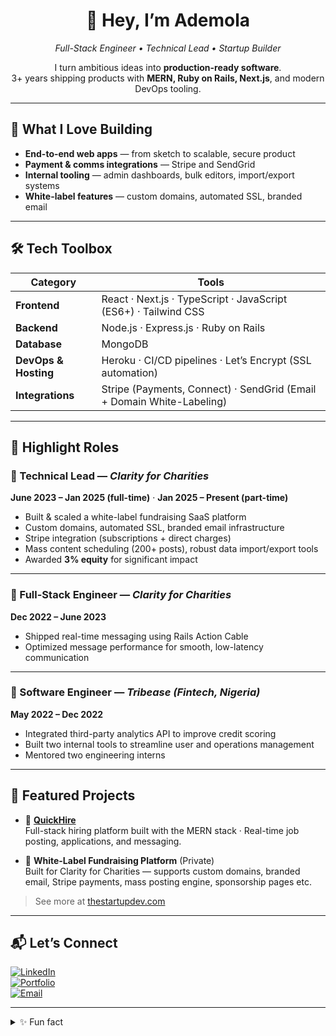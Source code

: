<!-- Header -->
<h1 align="center">👋 Hey, I’m Ademola</h1>
<p align="center"> 
  <em>Full-Stack Engineer • Technical Lead • Startup Builder</em>  
</p> 
  
<!-- Quick intro --> 
<p align="center">
  I turn ambitious ideas into <strong>production-ready software</strong>.<br/>
  3+ years shipping products with <strong>MERN, Ruby on Rails, Next.js</strong>, and modern DevOps tooling.
</p> 

--- 

## 🚀 What I Love Building

- **End-to-end web apps** — from sketch to scalable, secure product  
- **Payment & comms integrations** — Stripe and SendGrid  
- **Internal tooling** — admin dashboards, bulk editors, import/export systems  
- **White-label features** — custom domains, automated SSL, branded email 

---

## 🛠️ Tech Toolbox

| Category              | Tools                                                                 |
|-----------------------|------------------------------------------------------------------------|
| **Frontend**          | React · Next.js · TypeScript · JavaScript (ES6+) · Tailwind CSS        |
| **Backend**           | Node.js · Express.js · Ruby on Rails                                   |
| **Database**          | MongoDB                                                                |
| **DevOps & Hosting**  | Heroku · CI/CD pipelines · Let’s Encrypt (SSL automation)              |
| **Integrations**      | Stripe (Payments, Connect) · SendGrid (Email + Domain White-Labeling)  |

---

## 💼 Highlight Roles

### 🔹 Technical Lead — *Clarity for Charities*  
**June 2023 – Jan 2025 (full-time)** · **Jan 2025 – Present (part-time)**  
- Built & scaled a white-label fundraising SaaS platform  
- Custom domains, automated SSL, branded email infrastructure  
- Stripe integration (subscriptions + direct charges)  
- Mass content scheduling (200+ posts), robust data import/export tools  
- Awarded **3% equity** for significant impact

---

### 🔹 Full-Stack Engineer — *Clarity for Charities*  
**Dec 2022 – June 2023**  
- Shipped real-time messaging using Rails Action Cable  
- Optimized message performance for smooth, low-latency communication

---

### 🔹 Software Engineer — *Tribease (Fintech, Nigeria)*  
**May 2022 – Dec 2022**  
- Integrated third-party analytics API to improve credit scoring  
- Built two internal tools to streamline user and operations management  
- Mentored two engineering interns

---

## 📌 Featured Projects

- 🎯 [**QuickHire**](https://quickhire.store)  
  Full-stack hiring platform built with the MERN stack · Real-time job posting, applications, and messaging.

- 🧩 **White-Label Fundraising Platform** (Private)  
  Built for Clarity for Charities — supports custom domains, branded email, Stripe payments, mass posting engine, sponsorship pages etc.

> See more at [thestartupdev.com](https://thestartupdev.com)

---

## 📬 Let’s Connect

[![LinkedIn](https://img.shields.io/badge/LinkedIn-0A66C2?style=for-the-badge&logo=linkedin&logoColor=white)](https://www.linkedin.com/in/mike-lead)  
[![Portfolio](https://img.shields.io/badge/Portfolio-000?style=for-the-badge&logo=firefox-browser&logoColor=white)](https://thestartupdev.com)  
[![Email](https://img.shields.io/badge/Email-EA4335?style=for-the-badge&logo=gmail&logoColor=white)](mailto:adesanya1ademola@gmail.com)

---

<details>
  <summary>✨ Fun fact</summary>
  I taught myself to code on a laptop with broken keys—mapping a custom on-screen keyboard just to keep learning. That resourcefulness still drives me today.
</details>
